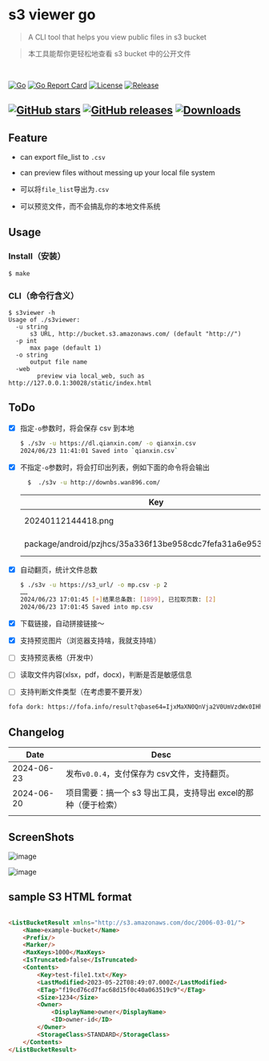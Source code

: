 # s3 viewer go
> A CLI tool that helps you view public files in s3 bucket 

> 本工具能帮你更轻松地查看 s3 bucket 中的公开文件
<br>

[![Go](https://img.shields.io/badge/Go-%2300ADD8.svg?&logo=go&logoColor=white)](#)
<a href="https://goreportcard.com/report/github.com/hi-unc1e/s3viewer-go"><img alt="Go Report Card" src="https://goreportcard.com/badge/github.com/hi-unc1e/s3viewer-go"/></a>
<a href="https://github.com/hi-unc1e/s3viewer-go/blob/main/LICENSE"><img alt="License" src="https://img.shields.io/github/license/hi-unc1e/s3viewer-go"/></a>
[![Release](https://github.com/hi-unc1e/s3viewer-go/actions/workflows/releaser.yml/badge.svg)](https://github.com/hi-unc1e/s3viewer-go/actions/workflows/releaser.yml)

<a href="https://github.com/hi-unc1e/s3viewer-go/stargazers"><img alt="GitHub stars" src="https://img.shields.io/github/stars/hi-unc1e/s3viewer-go"/></a>
<a href="https://github.com/hi-unc1e/s3viewer-go/releases"><img alt="GitHub releases" src="https://img.shields.io/github/release/hi-unc1e/s3viewer-go"/></a>
<a href="https://github.com/hi-unc1e/s3viewer-go/releases"><img alt="Downloads" src="https://img.shields.io/github/downloads/hi-unc1e/s3viewer-go/total?color=brightgreen"/></a>
----
## Feature
- can export file_list to `.csv`
- can preview files without messing up your local file system

- 可以将`file_list`导出为`.csv`
- 可以预览文件，而不会搞乱你的本地文件系统


## Usage
### Install（安装）
```bash
$ make
```
### CLI（命令行含义）
```
$ s3viewer -h
Usage of ./s3viewer:    
  -u string
      s3 URL, http://bucket.s3.amazonaws.com/ (default "http://")
  -p int
      max page (default 1)
  -o string
      output file name
  -web
        preview via local_web, such as http://127.0.0.1:30028/static/index.html
```
## ToDo
- [x] 指定`-o`参数时，将会保存 csv 到本地
    ```bash
    $ ./s3v -u https://dl.qianxin.com/ -o qianxin.csv
    2024/06/23 11:41:01 Saved into `qianxin.csv`
    ```
- [x] 不指定`-o`参数时，将会打印出列表，例如下面的命令将会输出
  ```bash
    $  ./s3v -u http://downbs.wan896.com/
  ```
  
  | Key                                                         | Size      | LastModifiedDate         |
  | ----------------------------------------------------------- | --------- | ------------------------ |
  | 20240112144418.png                                          | 347934    | 2024-01-17T09:25:17.000Z |
  | package/android/pzjhcs/35a336f13be958cdc7fefa31a6e953d5.apk | 463869061 | 2024-04-08T06:16:28.000Z |


- [x] 自动翻页，统计文件总数
  ```bash
  $ ./s3v -u https://s3_url/ -o mp.csv -p 2
  ……
  2024/06/23 17:01:45 [+]结果总条数: [1899], 已拉取页数: [2]
  2024/06/23 17:01:45 Saved into mp.csv
  ```
- [x] 下载链接，自动拼接链接～
- [x] 支持预览图片（浏览器支持啥，我就支持啥）
- [ ] 支持预览表格（开发中）
- [ ] 读取文件内容(xlsx，pdf，docx)，判断是否是敏感信息
- [ ] 支持判断文件类型（在考虑要不要开发）

```html
fofa dork: https://fofa.info/result?qbase64=IjxMaXN0QnVja2V0UmVzdWx0IHhtbG5zPVwiaHR0cDovL3MzLmFtYXpvbmF3cy5jb20vZG9jLzIwMDYtMDMtMDEvXCI%2BIiAmJiBjb3VudHJ5PSJDTiIgJiYgaWNvbl9oYXNoPSIyMTAwMDcyMDYyIg%3D%3D


```

## Changelog
| Date       | Desc                                 |
| ---------- |--------------------------------------|
| 2024-06-23 | 发布`v0.0.4`，支付保存为 csv文件，支持翻页。         |
| 2024-06-20 | 项目需要：搞一个 s3 导出工具，支持导出 excel的那种（便于检索） |
|            |                                      |


## ScreenShots

![image](https://github.com/hi-unc1e/s3viewer-go/assets/67778054/e60da15d-6a9d-4582-9fa5-fa9edcbd0331)


![image](https://github.com/hi-unc1e/s3viewer-go/assets/67778054/1013bc8f-c1c2-4b91-b39e-af2589be659c)


    
## sample S3 HTML format
```html

<ListBucketResult xmlns="http://s3.amazonaws.com/doc/2006-03-01/">
    <Name>example-bucket</Name>
    <Prefix/>
    <Marker/>
    <MaxKeys>1000</MaxKeys>
    <IsTruncated>false</IsTruncated>
    <Contents>
        <Key>test-file1.txt</Key>
        <LastModified>2023-05-22T08:49:07.000Z</LastModified>
        <ETag>"f19cd76cd7fac68d15f0c40a063519c9"</ETag>
        <Size>1234</Size>
        <Owner>
            <DisplayName>owner</DisplayName>
            <ID>owner-id</ID>
        </Owner>
        <StorageClass>STANDARD</StorageClass>
    </Contents>
</ListBucketResult>
```
